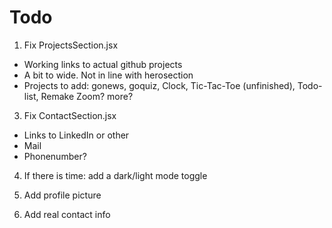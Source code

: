 # Todo

1. Fix ProjectsSection.jsx

- Working links to actual github projects
- A bit to wide. Not in line with herosection
- Projects to add:
  gonews, goquiz, Clock, Tic-Tac-Toe (unfinished), Todo-list, Remake Zoom? more?

3. Fix ContactSection.jsx

- Links to LinkedIn or other
- Mail
- Phonenumber?

4. If there is time: add a dark/light mode toggle

5. Add profile picture

6. Add real contact info
